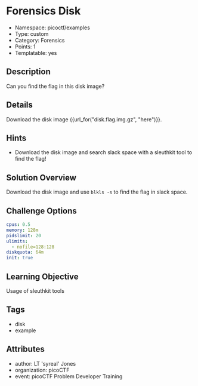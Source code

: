 # Forensics Disk

- Namespace: picoctf/examples
- Type: custom
- Category: Forensics
- Points: 1
- Templatable: yes

## Description

Can you find the flag in this disk image?

## Details

Download the disk image {{url_for("disk.flag.img.gz", "here")}}.

## Hints

- Download the disk image and search slack space with a sleuthkit tool to find
  the flag!

## Solution Overview

Download the disk image and use `blkls -s` to find the flag in slack space.

## Challenge Options

```yaml
cpus: 0.5
memory: 128m
pidslimit: 20
ulimits:
  - nofile=128:128
diskquota: 64m
init: true
```

## Learning Objective

Usage of sleuthkit tools

## Tags

- disk
- example

## Attributes

- author: LT 'syreal' Jones
- organization: picoCTF
- event: picoCTF Problem Developer Training
